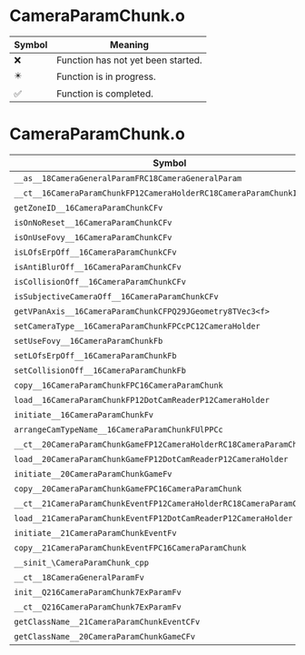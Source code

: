 # CameraParamChunk.o
| Symbol | Meaning 
| ------------- | ------------- 
| :x: | Function has not yet been started. 
| :eight_pointed_black_star: | Function is in progress. 
| :white_check_mark: | Function is completed. 


# CameraParamChunk.o
| Symbol | Decompiled? |
| ------------- | ------------- |
| `__as__18CameraGeneralParamFRC18CameraGeneralParam` | :white_check_mark: |
| `__ct__16CameraParamChunkFP12CameraHolderRC18CameraParamChunkID` | :white_check_mark: |
| `getZoneID__16CameraParamChunkCFv` | :white_check_mark: |
| `isOnNoReset__16CameraParamChunkCFv` | :white_check_mark: |
| `isOnUseFovy__16CameraParamChunkCFv` | :white_check_mark: |
| `isLOfsErpOff__16CameraParamChunkCFv` | :white_check_mark: |
| `isAntiBlurOff__16CameraParamChunkCFv` | :white_check_mark: |
| `isCollisionOff__16CameraParamChunkCFv` | :white_check_mark: |
| `isSubjectiveCameraOff__16CameraParamChunkCFv` | :white_check_mark: |
| `getVPanAxis__16CameraParamChunkCFPQ29JGeometry8TVec3<f>` | :white_check_mark: |
| `setCameraType__16CameraParamChunkFPCcPC12CameraHolder` | :white_check_mark: |
| `setUseFovy__16CameraParamChunkFb` | :white_check_mark: |
| `setLOfsErpOff__16CameraParamChunkFb` | :white_check_mark: |
| `setCollisionOff__16CameraParamChunkFb` | :white_check_mark: |
| `copy__16CameraParamChunkFPC16CameraParamChunk` | :white_check_mark: |
| `load__16CameraParamChunkFP12DotCamReaderP12CameraHolder` | :x: |
| `initiate__16CameraParamChunkFv` | :white_check_mark: |
| `arrangeCamTypeName__16CameraParamChunkFUlPPCc` | :white_check_mark: |
| `__ct__20CameraParamChunkGameFP12CameraHolderRC18CameraParamChunkID` | :white_check_mark: |
| `load__20CameraParamChunkGameFP12DotCamReaderP12CameraHolder` | :white_check_mark: |
| `initiate__20CameraParamChunkGameFv` | :white_check_mark: |
| `copy__20CameraParamChunkGameFPC16CameraParamChunk` | :white_check_mark: |
| `__ct__21CameraParamChunkEventFP12CameraHolderRC18CameraParamChunkID` | :white_check_mark: |
| `load__21CameraParamChunkEventFP12DotCamReaderP12CameraHolder` | :white_check_mark: |
| `initiate__21CameraParamChunkEventFv` | :white_check_mark: |
| `copy__21CameraParamChunkEventFPC16CameraParamChunk` | :white_check_mark: |
| `__sinit_\CameraParamChunk_cpp` | :x: |
| `__ct__18CameraGeneralParamFv` | :x: |
| `init__Q216CameraParamChunk7ExParamFv` | :white_check_mark: |
| `__ct__Q216CameraParamChunk7ExParamFv` | :white_check_mark: |
| `getClassName__21CameraParamChunkEventCFv` | :white_check_mark: |
| `getClassName__20CameraParamChunkGameCFv` | :white_check_mark: |
